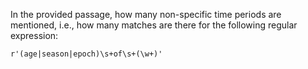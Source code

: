In the provided passage, how many non\-specific time periods are mentioned,
i.e., how many matches are there for the following regular expression:

```
r'(age|season|epoch)\s+of\s+(\w+)'
```
